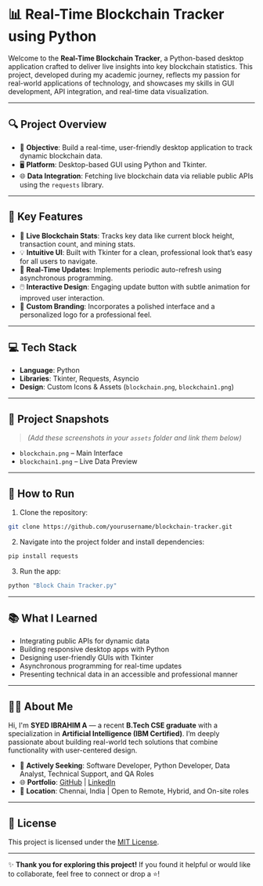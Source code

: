 # 📊 Real-Time Blockchain Tracker using Python

Welcome to the **Real-Time Blockchain Tracker**, a Python-based desktop application crafted to deliver live insights into key blockchain statistics. This project, developed during my academic journey, reflects my passion for real-world applications of technology, and showcases my skills in GUI development, API integration, and real-time data visualization.

---

## 🔍 Project Overview

* 🚀 **Objective**: Build a real-time, user-friendly desktop application to track dynamic blockchain data.
* 🖥️ **Platform**: Desktop-based GUI using Python and Tkinter.
* 🌐 **Data Integration**: Fetching live blockchain data via reliable public APIs using the `requests` library.

---

## 🧩 Key Features

* 📡 **Live Blockchain Stats**: Tracks key data like current block height, transaction count, and mining stats.
* 💡 **Intuitive UI**: Built with Tkinter for a clean, professional look that’s easy for all users to navigate.
* 🔁 **Real-Time Updates**: Implements periodic auto-refresh using asynchronous programming.
* 🖱️ **Interactive Design**: Engaging update button with subtle animation for improved user interaction.
* 🎨 **Custom Branding**: Incorporates a polished interface and a personalized logo for a professional feel.

---

## 💻 Tech Stack

* **Language**: Python
* **Libraries**: Tkinter, Requests, Asyncio
* **Design**: Custom Icons & Assets (`blockchain.png`, `blockchain1.png`)

---

## 📸 Project Snapshots

> *(Add these screenshots in your `assets` folder and link them below)*

* `blockchain.png` – Main Interface
* `blockchain1.png` – Live Data Preview

---

## 🚀 How to Run

1. Clone the repository:

```bash
git clone https://github.com/yourusername/blockchain-tracker.git
```

2. Navigate into the project folder and install dependencies:

```bash
pip install requests
```

3. Run the app:

```bash
python "Block Chain Tracker.py"
```

---

## 📚 What I Learned

* Integrating public APIs for dynamic data
* Building responsive desktop apps with Python
* Designing user-friendly GUIs with Tkinter
* Asynchronous programming for real-time updates
* Presenting technical data in an accessible and professional manner

---

## 👨‍💻 About Me

Hi, I'm **SYED IBRAHIM A** — a recent **B.Tech CSE graduate** with a specialization in **Artificial Intelligence (IBM Certified)**. I’m deeply passionate about building real-world tech solutions that combine functionality with user-centered design.

* 💼 **Actively Seeking**: Software Developer, Python Developer, Data Analyst, Technical Support, and QA Roles
* 🌐 **Portfolio**: [GitHub](https://github.com/ibrahimcreator/) | [LinkedIn](https://linkedin.com/in/ibrahimcreator/)
* 📍 **Location**: Chennai, India | Open to Remote, Hybrid, and On-site roles

---

## 📄 License

This project is licensed under the [MIT License](LICENSE).

---

✨ **Thank you for exploring this project!** If you found it helpful or would like to collaborate, feel free to connect or drop a ⭐️!
